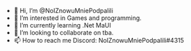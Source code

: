 - 👋 Hi, I’m @NoIZnowuMniePodpalili
- 👀 I’m interested in Games and programming.
- 🌱 I’m currently learning .Net MaUI
- 💞️ I’m looking to collaborate on tba.
- 📫 How to reach me Discord: NoIZnowuMniePodpalili#4315

<!---
NoIZnowuMniePodpalili/NoIZnowuMniePodpalili is a ✨ special ✨ repository because its `README.md` (this file) appears on your GitHub profile.
You can click the Preview link to take a look at your changes.
--->
